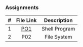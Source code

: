 ### Assignments ###

| #  |  File Link  | Description  |
|:--:|:-----------:|:------------:|
| 1| [PO1](5143-opsys-102-1/P01)| Shell Program|
|2| P02 | File System |
